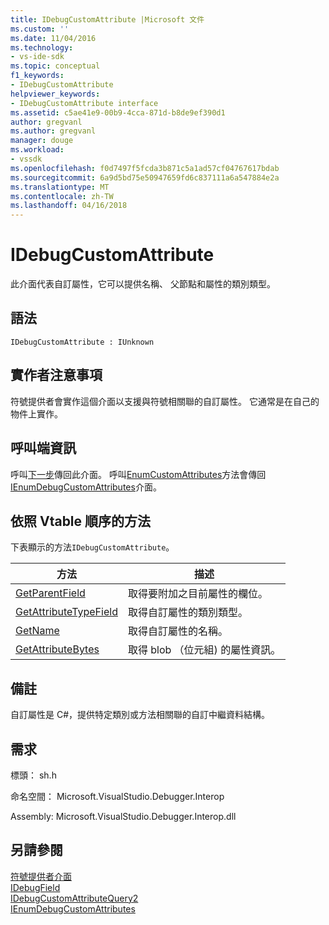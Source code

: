 ```yaml
---
title: IDebugCustomAttribute |Microsoft 文件
ms.custom: ''
ms.date: 11/04/2016
ms.technology:
- vs-ide-sdk
ms.topic: conceptual
f1_keywords:
- IDebugCustomAttribute
helpviewer_keywords:
- IDebugCustomAttribute interface
ms.assetid: c5ae41e9-00b9-4cca-871d-b8de9ef390d1
author: gregvanl
ms.author: gregvanl
manager: douge
ms.workload:
- vssdk
ms.openlocfilehash: f0d7497f5fcda3b871c5a1ad57cf04767617bdab
ms.sourcegitcommit: 6a9d5bd75e50947659fd6c837111a6a547884e2a
ms.translationtype: MT
ms.contentlocale: zh-TW
ms.lasthandoff: 04/16/2018
---
```

# <a name="idebugcustomattribute"></a>IDebugCustomAttribute
此介面代表自訂屬性，它可以提供名稱、 父節點和屬性的類別類型。  
  
## <a name="syntax"></a>語法  
  
```  
IDebugCustomAttribute : IUnknown  
```  
  
## <a name="notes-for-implementers"></a>實作者注意事項  
 符號提供者會實作這個介面以支援與符號相關聯的自訂屬性。 它通常是在自己的物件上實作。  
  
## <a name="notes-for-callers"></a>呼叫端資訊  
 呼叫[下一步](../../../extensibility/debugger/reference/ienumdebugcustomattributes-next.md)傳回此介面。 呼叫[EnumCustomAttributes](../../../extensibility/debugger/reference/idebugcustomattributequery2-enumcustomattributes.md)方法會傳回[IEnumDebugCustomAttributes](../../../extensibility/debugger/reference/ienumdebugcustomattributes.md)介面。  
  
## <a name="methods-in-vtable-order"></a>依照 Vtable 順序的方法  
 下表顯示的方法`IDebugCustomAttribute`。  
  
|方法|描述|  
|------------|-----------------|  
|[GetParentField](../../../extensibility/debugger/reference/idebugcustomattribute-getparentfield.md)|取得要附加之目前屬性的欄位。|  
|[GetAttributeTypeField](../../../extensibility/debugger/reference/idebugcustomattribute-getattributetypefield.md)|取得自訂屬性的類別類型。|  
|[GetName](../../../extensibility/debugger/reference/idebugcustomattribute-getname.md)|取得自訂屬性的名稱。|  
|[GetAttributeBytes](../../../extensibility/debugger/reference/idebugcustomattribute-getattributebytes.md)|取得 blob （位元組) 的屬性資訊。|  
  
## <a name="remarks"></a>備註  
 自訂屬性是 C#，提供特定類別或方法相關聯的自訂中繼資料結構。  
  
## <a name="requirements"></a>需求  
 標頭： sh.h  
  
 命名空間： Microsoft.VisualStudio.Debugger.Interop  
  
 Assembly: Microsoft.VisualStudio.Debugger.Interop.dll  
  
## <a name="see-also"></a>另請參閱  
 [符號提供者介面](../../../extensibility/debugger/reference/symbol-provider-interfaces.md)   
 [IDebugField](../../../extensibility/debugger/reference/idebugfield.md)   
 [IDebugCustomAttributeQuery2](../../../extensibility/debugger/reference/idebugcustomattributequery2.md)   
 [IEnumDebugCustomAttributes](../../../extensibility/debugger/reference/ienumdebugcustomattributes.md)